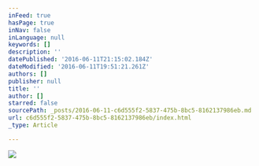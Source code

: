```yaml
---
inFeed: true
hasPage: true
inNav: false
inLanguage: null
keywords: []
description: ''
datePublished: '2016-06-11T21:15:02.184Z'
dateModified: '2016-06-11T19:51:21.261Z'
authors: []
publisher: null
title: ''
author: []
starred: false
sourcePath: _posts/2016-06-11-c6d555f2-5837-475b-8bc5-8162137986eb.md
url: c6d555f2-5837-475b-8bc5-8162137986eb/index.html
_type: Article

---
```

![](https://the-grid-user-content.s3-us-west-2.amazonaws.com/5fd9ee3c-4957-4979-b4d3-e0badbe12b94.jpg)